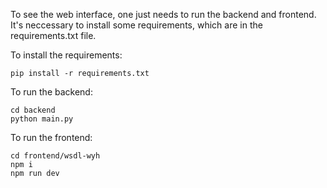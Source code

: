 To see the web interface, one just needs to run the backend and frontend.
It's neccessary to install some requirements, which are in the requirements.txt file.

To install the requirements:
```
pip install -r requirements.txt
```

To run the backend:
```
cd backend
python main.py
```

To run the frontend:
```
cd frontend/wsdl-wyh
npm i
npm run dev
```